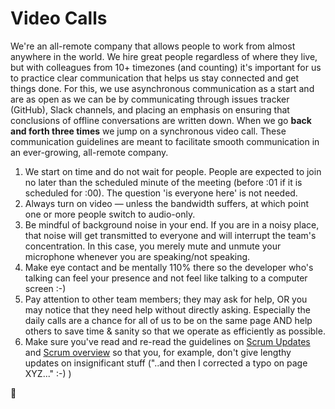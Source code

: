 # Video Calls

We're an all-remote company that allows people to work from almost anywhere in the world.
We hire great people regardless of where they live, but with colleagues from 10+ timezones (and counting)
it's important for us to practice clear communication that helps us stay connected and get things done.
For this, we use asynchronous communication as a start and are as open as we can be by communicating
through issues tracker (GitHub), Slack channels, and placing an emphasis on ensuring that conclusions
of offline conversations are written down.
When we go **back and forth three times** we jump on a synchronous video call.
These communication guidelines are meant to facilitate smooth communication in an ever-growing, all-remote company.

1.  We start on time and do not wait for people. People are expected to join no later than the scheduled minute of the meeting (before :01 if it is scheduled for :00). The question 'is everyone here' is not needed.
1.  Always turn on video — unless the bandwidth suffers, at which point one or more people switch to audio-only.
1.  Be mindful of background noise in your end. If you are in a noisy place, that noise will get transmitted to everyone
    and will interrupt the team's concentration. In this case, you merely mute and unmute your microphone
    whenever you are speaking/not speaking.
1.  Make eye contact and be mentally 110% there so the developer who's talking can feel your presence
    and not feel like talking to a computer screen :-)
1.  Pay attention to other team members; they may ask for help, OR you may notice that they need help without directly asking.
    Especially the daily calls are a chance for all of us to be on the same page AND help others to save time & sanity so that we operate as efficiently as possible.
1.  Make sure you've read and re-read the guidelines on [Scrum Updates](/guides/scrum/scrumTeam.md) and [Scrum overview](/guides/scrum/overview.md) so that you, for example, don't give lengthy updates on insignificant stuff ("..and then I corrected a typo on page XYZ..." :-) )

🦄

